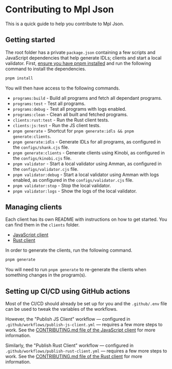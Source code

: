 # Contributing to Mpl Json

This is a quick guide to help you contribute to Mpl Json.

## Getting started

The root folder has a private `package.json` containing a few scripts and JavaScript dependencies that help generate IDLs; clients and start a local validator. First, [ensure you have pnpm installed](https://pnpm.io/installation) and run the following command to install the dependencies.

```sh
pnpm install
```

You will then have access to the following commands.

- `programs:build` - Build all programs and fetch all dependant programs.
- `programs:test` - Test all programs.
- `programs:debug` - Test all programs with logs enabled.
- `programs:clean` - Clean all built and fetched programs.
- `clients:rust:test` -  Run the Rust client tests.
- `clients:js:test` -  Run the JS client tests.
- `pnpm generate` - Shortcut for `pnpm generate:idls && pnpm generate:clients`.
- `pnpm generate:idls` - Generate IDLs for all programs, as configured in the `configs/shank.cjs` file.
- `pnpm generate:clients` - Generate clients using Kinobi, as configured in the `configs/kinobi.cjs` file.
- `pnpm validator` - Start a local validator using Amman, as configured in the `configs/validator.cjs` file.
- `pnpm validator:debug` - Start a local validator using Amman with logs enabled, as configured in the `configs/validator.cjs` file.
- `pnpm validator:stop` - Stop the local validator.
- `pnpm validator:logs` - Show the logs of the local validator.

## Managing clients

Each client has its own README with instructions on how to get started. You can find them in the `clients` folder.

- [JavaScript client](./clients/js/README.md)
- [Rust client](./clients/rust/README.md)

In order to generate the clients, run the following command.

```sh
pnpm generate
```

You will need to run `pnpm generate` to re-generate the clients when something changes in the program(s).

## Setting up CI/CD using GitHub actions

Most of the CI/CD should already be set up for you and the `.github/.env` file can be used to tweak the variables of the workflows.

However, the "Publish JS Client" workflow — configured in `.github/workflows/publish-js-client.yml` — requires a few more steps to work. See the [CONTRIBUTING.md file of the JavaScript client](./clients/js/CONTRIBUTING.md#setting-up-github-actions) for more information.

Similarly, the "Publish Rust Client" workflow — configured in `.github/workflows/publish-rust-client.yml` — requires a few more steps to work. See the [CONTRIBUTING.md file of the Rust client](./clients/rust/CONTRIBUTING.md#setting-up-github-actions) for more information.
